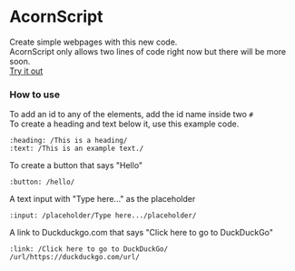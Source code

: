 # AcornScript
Create simple webpages with this new code.  
AcornScript only allows two lines of code right now but there will be more soon.  
[Try it out](https://lb123658.github.io/AcornScript/)
### How to use
To add an id to any of the elements, add the id name inside two ```#```  
To create a heading and text below it, use this example code. 
```
:heading: /This is a heading/
:text: /This is an example text./
```
To create a button that says "Hello" 
```
:button: /hello/
```  
A text input with "Type here..." as the placeholder 
```
:input: /placeholder/Type here.../placeholder/
```  
A link to Duckduckgo.com that says "Click here to go to DuckDuckGo" 
```
:link: /Click here to go to DuckDuckGo/ /url/https://duckduckgo.com/url/
```  
